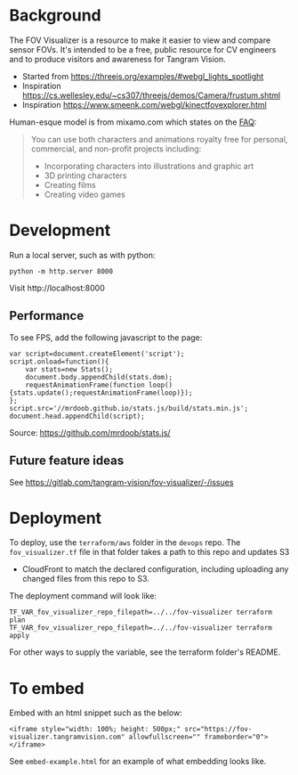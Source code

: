 # Background

The FOV Visualizer is a resource to make it easier to view and compare sensor
FOVs. It's intended to be a free, public resource for CV engineers and to
produce visitors and awareness for Tangram Vision.

- Started from https://threejs.org/examples/#webgl_lights_spotlight
- Inspiration https://cs.wellesley.edu/~cs307/threejs/demos/Camera/frustum.shtml
- Inspiration https://www.smeenk.com/webgl/kinectfovexplorer.html

Human-esque model is from mixamo.com which states on the [FAQ](https://helpx.adobe.com/creative-cloud/faq/mixamo-faq.html):

> You can use both characters and animations royalty free for personal, commercial, and non-profit projects including:
> - Incorporating characters into illustrations and graphic art
> - 3D printing characters
> - Creating films
> - Creating video games

# Development

Run a local server, such as with python:

```
python -m http.server 8000
```

Visit http://localhost:8000


## Performance

To see FPS, add the following javascript to the page:

```
var script=document.createElement('script');
script.onload=function(){
    var stats=new Stats();
    document.body.appendChild(stats.dom);
    requestAnimationFrame(function loop(){stats.update();requestAnimationFrame(loop)});
};
script.src='//mrdoob.github.io/stats.js/build/stats.min.js';
document.head.appendChild(script);
```

Source: https://github.com/mrdoob/stats.js/


## Future feature ideas

See https://gitlab.com/tangram-vision/fov-visualizer/-/issues


# Deployment

To deploy, use the `terraform/aws` folder in the `devops` repo. The
`fov_visualizer.tf` file in that folder takes a path to this repo and updates S3
+ CloudFront to match the declared configuration, including uploading any
changed files from this repo to S3.

The deployment command will look like:

```
TF_VAR_fov_visualizer_repo_filepath=../../fov-visualizer terraform plan
TF_VAR_fov_visualizer_repo_filepath=../../fov-visualizer terraform apply
```

For other ways to supply the variable, see the terraform folder's README.


# To embed

Embed with an html snippet such as the below:

```
<iframe style="width: 100%; height: 500px;" src="https://fov-visualizer.tangramvision.com" allowfullscreen="" frameborder="0"></iframe>
```

See `embed-example.html` for an example of what embedding looks like.
